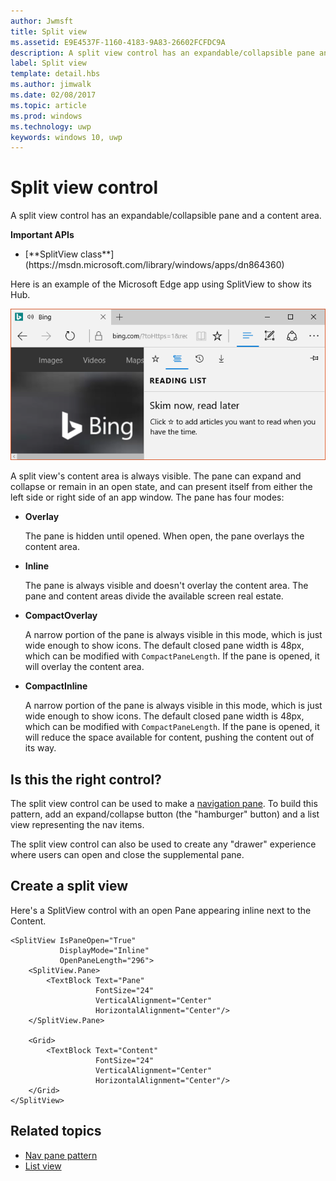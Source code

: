 ```yaml
---
author: Jwmsft
title: Split view
ms.assetid: E9E4537F-1160-4183-9A83-26602FCFDC9A
description: A split view control has an expandable/collapsible pane and a content area.
label: Split view
template: detail.hbs
ms.author: jimwalk
ms.date: 02/08/2017
ms.topic: article
ms.prod: windows
ms.technology: uwp
keywords: windows 10, uwp
---
```

# Split view control

<link rel="stylesheet" href="https://az835927.vo.msecnd.net/sites/uwp/Resources/css/custom.css"> 

A split view control has an expandable/collapsible pane and a content area.

<div class="important-apis" >
<b>Important APIs</b><br/>
<ul>
<li>[**SplitView class**](https://msdn.microsoft.com/library/windows/apps/dn864360)</li>
</ul>
</div>

Here is an example of the Microsoft Edge app using SplitView to show its Hub.

![Microsoft Edge split view example](images/split_view_Edge.png)


 A split view's content area is always visible. The pane can expand and collapse or remain in an open state, and can present itself from either the left side or right side of an app window. The pane has four modes:

-   **Overlay**

    The pane is hidden until opened. When open, the pane overlays the content area.

-   **Inline**

    The pane is always visible and doesn't overlay the content area. The pane and content areas divide the available screen real estate.

-   **CompactOverlay**

    A narrow portion of the pane is always visible in this mode, which is just wide enough to show icons. The default closed pane width is 48px, which can be modified with `CompactPaneLength`. If the pane is opened, it will overlay the content area.

-   **CompactInline**

    A narrow portion of the pane is always visible in this mode, which is just wide enough to show icons. The default closed pane width is 48px, which can be modified with `CompactPaneLength`. If the pane is opened, it will reduce the space available for content, pushing the content out of its way.

## Is this the right control?

The split view control can be used to make a [navigation pane](nav-pane.md). To build this pattern, add an expand/collapse button (the "hamburger" button) and a list view representing the nav items.

The split view control can also be used to create any "drawer" experience where users can open and close the supplemental pane.

## Create a split view

Here's a SplitView control with an open Pane appearing inline next to the Content.
```xaml
<SplitView IsPaneOpen="True"
           DisplayMode="Inline"
           OpenPaneLength="296">
    <SplitView.Pane>
        <TextBlock Text="Pane"
                   FontSize="24"
                   VerticalAlignment="Center"
                   HorizontalAlignment="Center"/>
    </SplitView.Pane>

    <Grid>
        <TextBlock Text="Content"
                   FontSize="24"
                   VerticalAlignment="Center"
                   HorizontalAlignment="Center"/>
    </Grid>
</SplitView>
```



## Related topics
* [Nav pane pattern](nav-pane.md)
* [List view](lists.md)
 

 
